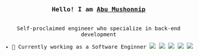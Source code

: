 <h3 align="center"><samp>Hello! I am <b><a rel="nofollow noopener noreferrer" target="_blank" href="https://mushonnip.tech">Abu Mushonnip</a></b></samp></h3>
<p align="center"><br>
   <samp>
   Self-proclaimed engineer who specialize in back-end development
   <br>
   </samp>
</p>
<samp>
  
- 🔭 Currently working as a Software Enginner
![](https://github-profile-summary-cards.vercel.app/api/cards/profile-details?username=mushonnip&theme=transparent)
![](https://github-profile-summary-cards.vercel.app/api/cards/repos-per-language?username=mushonnip&theme=transparent)
![](https://github-profile-summary-cards.vercel.app/api/cards/most-commit-language?username=mushonnip&theme=transparent)
![](https://github-profile-summary-cards.vercel.app/api/cards/stats?username=mushonnip&theme=transparent)
![](https://github-profile-summary-cards.vercel.app/api/cards/productive-time?username=mushonnip&theme=transparent)
